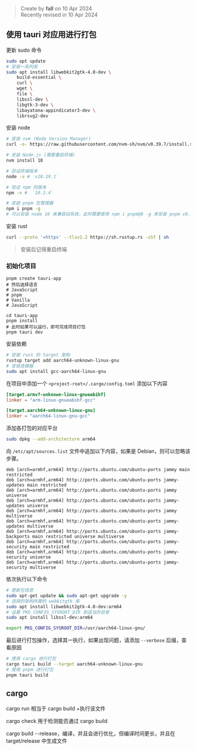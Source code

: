 > Create by **fall** on 10 Apr 2024<br/>
> Recently revised in 10 Apr 2024

## 使用 tauri 对应用进行打包

更新 sudo 命令

```bash
sudo apt update
# 安装一系列库
sudo apt install libwebkit2gtk-4.0-dev \
    build-essential \
    curl \
    wget \
    file \
    libssl-dev \
    libgtk-3-dev \
    libayatana-appindicator3-dev \
    librsvg2-dev
```

安装 node

```bash
# 安装 nvm (Node Version Manager)
curl -o- https://raw.githubusercontent.com/nvm-sh/nvm/v0.39.7/install.sh | bash

# 安装 Node.js (需要重启终端)
nvm install 18

# 验证终端版本
node -v # `v18.19.1`

# 验证 npm 的版本
npm -v #  `10.2.4`

# 安装 pnpm 包管理器
npm i pnpm -g
# 可以安装 node 16 来兼容旧系统，此时需要使用 npm i pnpm@8 -g 来安装 pnpm v8.15.4
```

安装 rust

```bash
curl --proto '=https' --tlsv1.2 https://sh.rustup.rs -sSf | sh
```

> 安装后记得重启终端

### 初始化项目

```shell
pnpm create tauri-app
# 然后选择语言
# JavaScript
# pnpm
# Vanilla
# JavaScript

cd tauri-app
pnpm install
# 此时如果可以运行，即可完成项目打包
pnpm tauri dev
```

安装依赖

```bash
# 安装 rust 的 target 架构
rustup target add aarch64-unknown-linux-gnu
# 安装连接器
sudo apt install gcc-aarch64-linux-gnu
```

在项目中添加一个 `<project-root>/.cargo/config.toml` 添加以下内容

```toml
[target.armv7-unknown-linux-gnueabihf]
linker = "arm-linux-gnueabihf-gcc"

[target.aarch64-unknown-linux-gnu]
linker = "aarch64-linux-gnu-gcc"
```

添加各打包的对应平台

```bash
sudo dpkg --add-architecture arm64
```

向 `/etc/apt/sources.list` 文件中追加以下内容，如果是 Debian，则可以忽略该步骤。

```
deb [arch=armhf,arm64] http://ports.ubuntu.com/ubuntu-ports jammy main restricted
deb [arch=armhf,arm64] http://ports.ubuntu.com/ubuntu-ports jammy-updates main restricted
deb [arch=armhf,arm64] http://ports.ubuntu.com/ubuntu-ports jammy universe
deb [arch=armhf,arm64] http://ports.ubuntu.com/ubuntu-ports jammy-updates universe
deb [arch=armhf,arm64] http://ports.ubuntu.com/ubuntu-ports jammy multiverse
deb [arch=armhf,arm64] http://ports.ubuntu.com/ubuntu-ports jammy-updates multiverse
deb [arch=armhf,arm64] http://ports.ubuntu.com/ubuntu-ports jammy-backports main restricted universe multiverse
deb [arch=armhf,arm64] http://ports.ubuntu.com/ubuntu-ports jammy-security main restricted
deb [arch=armhf,arm64] http://ports.ubuntu.com/ubuntu-ports jammy-security universe
deb [arch=armhf,arm64] http://ports.ubuntu.com/ubuntu-ports jammy-security multiverse
```

依次执行以下命令

```bash
# 更新包信息
sudo apt-get update && sudo apt-get upgrade -y
# 选择的架构所需的 webkitgtk 库
sudo apt install libwebkit2gtk-4.0-dev:arm64
# 设置 PKG_CONFIG_SYSROOT_DIR 到适当的目录
sudo apt install libssl-dev:arm64

export PKG_CONFIG_SYSROOT_DIR=/usr/aarch64-linux-gnu/
```

最后进行打包操作，选择其一执行，如果出现问题，请添加 `--verbose` 后缀，查看原因

```bash
# 使用 cargo 进行打包
cargo tauri build --target aarch64-unknown-linux-gnu
# 使用 pnpm 进行打包
pnpm tauri build
```

## cargo

cargo run 相当于 cargo build +执行该文件

cargo check 用于检测能否通过 cargo build

cargo build --release，编译，并且会进行优化，但编译时间更长，并且在 target/release 中生成文件







